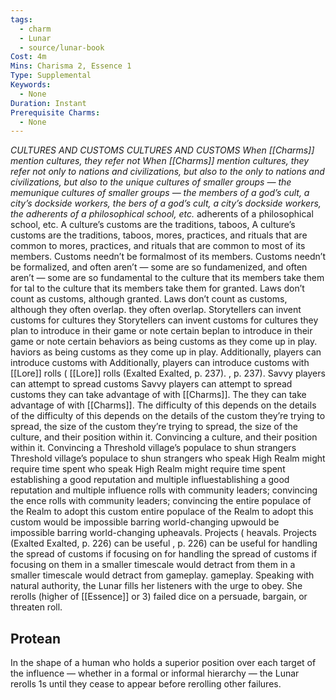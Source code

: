 ```yaml
---
tags:
  - charm
  - Lunar
  - source/lunar-book
Cost: 4m
Mins: Charisma 2, Essence 1
Type: Supplemental
Keywords:
  - None
Duration: Instant
Prerequisite Charms:
  - None
---
```

*CULTURES AND CUSTOMS CULTURES AND CUSTOMS When [[Charms]] mention cultures, they refer not When [[Charms]] mention cultures, they refer not only to nations and civilizations, but also to the only to nations and civilizations, but also to the unique cultures of smaller groups — the memunique cultures of smaller groups — the members of a god’s cult, a city’s dockside workers, the bers of a god’s cult, a city’s dockside workers, the adherents of a philosophical school, etc.*
adherents of a philosophical school, etc. A culture’s customs are the traditions, taboos, A culture’s customs are the traditions, taboos, mores, practices, and rituals that are common to mores, practices, and rituals that are common to most of its members. Customs needn’t be formalmost of its members. Customs needn’t be formalized, and often aren’t — some are so fundamenized, and often aren’t — some are so fundamental to the culture that its members take them for tal to the culture that its members take them for granted. Laws don’t count as customs, although granted. Laws don’t count as customs, although they often overlap. they often overlap. Storytellers can invent customs for cultures they Storytellers can invent customs for cultures they plan to introduce in their game or note certain beplan to introduce in their game or note certain behaviors as being customs as they come up in play. haviors as being customs as they come up in play. Additionally, players can introduce customs with Additionally, players can introduce customs with [[Lore]] rolls ( [[Lore]] rolls (Exalted Exalted, p. 237). , p. 237). Savvy players can attempt to spread customs Savvy players can attempt to spread customs they can take advantage of with [[Charms]]. The they can take advantage of with [[Charms]]. The difficulty of this depends on the details of the difficulty of this depends on the details of the custom they’re trying to spread, the size of the custom they’re trying to spread, the size of the culture, and their position within it. Convincing a culture, and their position within it. Convincing a Threshold village’s populace to shun strangers Threshold village’s populace to shun strangers who speak High Realm might require time spent who speak High Realm might require time spent establishing a good reputation and multiple influestablishing a good reputation and multiple influence rolls with community leaders; convincing the ence rolls with community leaders; convincing the entire populace of the Realm to adopt this custom entire populace of the Realm to adopt this custom would be impossible barring world-changing upwould be impossible barring world-changing upheavals. Projects ( heavals. Projects (Exalted Exalted, p. 226) can be useful , p. 226) can be useful for handling the spread of customs if focusing on for handling the spread of customs if focusing on them in a smaller timescale would detract from them in a smaller timescale would detract from gameplay. gameplay. Speaking with natural authority, the Lunar fills her listeners with the urge to obey. She rerolls (higher of [[Essence]] or 3) failed dice on a persuade, bargain, or threaten roll. 
## Protean 

In the shape of a human who holds a superior position over each target of the influence — whether in a formal or informal hierarchy — the Lunar rerolls 1s until they cease to appear before rerolling other failures.